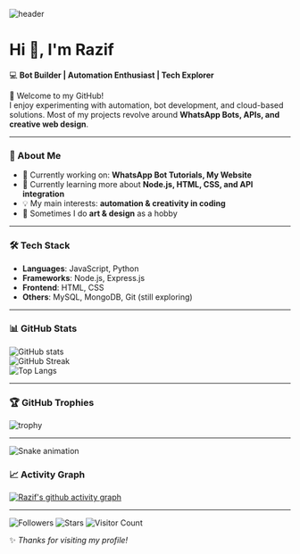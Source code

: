 ![header](https://capsule-render.vercel.app/api?type=waving&color=0:00c6ff,100:0072ff&height=200&section=header&text=RazifCode&fontSize=40&fontColor=fff&animation=fadeIn)

# Hi 👋, I'm Razif  

💻 **Bot Builder | Automation Enthusiast | Tech Explorer**  

🌟 Welcome to my GitHub!  
I enjoy experimenting with automation, bot development, and cloud-based solutions. Most of my projects revolve around **WhatsApp Bots, APIs, and creative web design**.  

---

### 🚀 About Me
- 🔭 Currently working on: **WhatsApp Bot Tutorials, My Website**  
- 🌱 Currently learning more about **Node.js, HTML, CSS, and API integration**  
- 💡 My main interests: **automation & creativity in coding**  
- 🎨 Sometimes I do **art & design** as a hobby  

---

### 🛠️ Tech Stack
- **Languages**: JavaScript, Python  
- **Frameworks**: Node.js, Express.js  
- **Frontend**: HTML, CSS  
- **Others**: MySQL, MongoDB, Git (still exploring)  

---

### 📊 GitHub Stats
![GitHub stats](https://github-readme-stats.vercel.app/api?username=RazifCode&show_icons=true&theme=radical)  
![GitHub Streak](https://github-readme-streak-stats.herokuapp.com/?user=RazifCode&theme=radical)  
![Top Langs](https://github-readme-stats.vercel.app/api/top-langs/?username=RazifCode&layout=compact&theme=radical)  

---

### 🏆 GitHub Trophies
![trophy](https://github-profile-trophy.vercel.app/?username=RazifCode&theme=radical&margin-w=10&margin-h=10)  

---

![Snake animation](https://github.com/RazifCode/RazifCode/blob/output/github-contribution-grid-snake.svg)

### 📈 Activity Graph
[![Razif's github activity graph](https://github-readme-activity-graph.vercel.app/graph?username=RazifCode&theme=radical)](https://github.com/ashutosh00710/github-readme-activity-graph)

---

![Followers](https://img.shields.io/github/followers/RazifCode?style=social)
![Stars](https://img.shields.io/github/stars/RazifCode?style=social)
![Visitor Count](https://komarev.com/ghpvc/?username=RazifCode&color=blue&style=flat-square)

✨ *Thanks for visiting my profile!*
